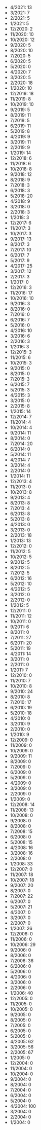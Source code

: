 *  4/2021: 13
*  3/2021: 7
*  2/2021: 5
*  1/2021: 5
*  12/2020: 2
*  11/2020: 10
*  10/2020: 12
*  9/2020: 5
*  8/2020: 10
*  7/2020: 5
*  6/2020: 5
*  5/2020: 0
*  4/2020: 7
*  3/2020: 5
*  2/2020: 18
*  1/2020: 10
*  12/2019: 18
*  11/2019: 8
*  10/2019: 10
*  9/2019: 5
*  8/2019: 11
*  7/2019: 5
*  6/2019: 11
*  5/2019: 8
*  4/2019: 9
*  3/2019: 11
*  2/2019: 9
*  1/2019: 14
*  12/2018: 6
*  11/2018: 6
*  10/2018: 8
*  9/2018: 12
*  8/2018: 9
*  7/2018: 3
*  6/2018: 3
*  5/2018: 20
*  4/2018: 9
*  3/2018: 0
*  2/2018: 3
*  1/2018: 3
*  12/2017: 6
*  11/2017: 3
*  10/2017: 3
*  9/2017: 13
*  8/2017: 3
*  7/2017: 10
*  6/2017: 7
*  5/2017: 9
*  4/2017: 25
*  3/2017: 12
*  2/2017: 3
*  1/2017: 0
*  12/2016: 3
*  11/2016: 17
*  10/2016: 10
*  9/2016: 3
*  8/2016: 0
*  7/2016: 0
*  6/2016: 7
*  5/2016: 0
*  4/2016: 10
*  3/2016: 6
*  2/2016: 3
*  1/2016: 3
*  12/2015: 3
*  11/2015: 6
*  10/2015: 3
*  9/2015: 0
*  8/2015: 0
*  7/2015: 3
*  6/2015: 7
*  5/2015: 3
*  4/2015: 3
*  3/2015: 0
*  2/2015: 8
*  1/2015: 14
*  12/2014: 7
*  11/2014: 4
*  10/2014: 4
*  9/2014: 11
*  8/2014: 0
*  7/2014: 20
*  6/2014: 0
*  5/2014: 11
*  4/2014: 7
*  3/2014: 4
*  2/2014: 0
*  1/2014: 11
*  12/2013: 4
*  11/2013: 0
*  10/2013: 8
*  9/2013: 4
*  8/2013: 8
*  7/2013: 4
*  6/2013: 8
*  5/2013: 8
*  4/2013: 0
*  3/2013: 0
*  2/2013: 18
*  1/2013: 13
*  12/2012: 0
*  11/2012: 5
*  10/2012: 5
*  9/2012: 5
*  8/2012: 5
*  7/2012: 5
*  6/2012: 16
*  5/2012: 10
*  4/2012: 5
*  3/2012: 0
*  2/2012: 0
*  1/2012: 5
*  12/2011: 0
*  11/2011: 12
*  10/2011: 0
*  9/2011: 6
*  8/2011: 0
*  7/2011: 27
*  6/2011: 20
*  5/2011: 19
*  4/2011: 14
*  3/2011: 0
*  2/2011: 0
*  1/2011: 7
*  12/2010: 0
*  11/2010: 7
*  10/2010: 8
*  9/2010: 24
*  8/2010: 8
*  7/2010: 17
*  6/2010: 19
*  5/2010: 18
*  4/2010: 0
*  3/2010: 9
*  2/2010: 0
*  1/2010: 9
*  12/2009: 0
*  11/2009: 0
*  10/2009: 0
*  9/2009: 11
*  8/2009: 0
*  7/2009: 0
*  6/2009: 0
*  5/2009: 0
*  4/2009: 0
*  3/2009: 0
*  2/2009: 0
*  1/2009: 0
*  12/2008: 14
*  11/2008: 13
*  10/2008: 0
*  9/2008: 0
*  8/2008: 0
*  7/2008: 15
*  6/2008: 0
*  5/2008: 15
*  4/2008: 16
*  3/2008: 16
*  2/2008: 0
*  1/2008: 33
*  12/2007: 0
*  11/2007: 18
*  10/2007: 18
*  9/2007: 20
*  8/2007: 0
*  7/2007: 22
*  6/2007: 0
*  5/2007: 21
*  4/2007: 0
*  3/2007: 0
*  2/2007: 0
*  1/2007: 26
*  12/2006: 0
*  11/2006: 0
*  10/2006: 29
*  9/2006: 0
*  8/2006: 0
*  7/2006: 36
*  6/2006: 0
*  5/2006: 0
*  4/2006: 0
*  3/2006: 0
*  2/2006: 0
*  1/2006: 40
*  12/2005: 0
*  11/2005: 0
*  10/2005: 0
*  9/2005: 0
*  8/2005: 0
*  7/2005: 0
*  6/2005: 0
*  5/2005: 0
*  4/2005: 62
*  3/2005: 56
*  2/2005: 67
*  1/2005: 0
*  12/2004: 0
*  11/2004: 0
*  10/2004: 0
*  9/2004: 0
*  8/2004: 0
*  7/2004: 0
*  6/2004: 0
*  5/2004: 0
*  4/2004: 100
*  3/2004: 0
*  2/2004: 0
*  1/2004: 0